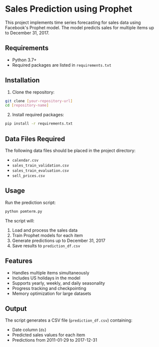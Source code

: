 # Sales Prediction using Prophet

This project implements time series forecasting for sales data using Facebook's Prophet model. The model predicts sales for multiple items up to December 31, 2017.

## Requirements

- Python 3.7+
- Required packages are listed in `requirements.txt`

## Installation

1. Clone the repository:
```bash
git clone [your-repository-url]
cd [repository-name]
```

2. Install required packages:
```bash
pip install -r requirements.txt
```

## Data Files Required

The following data files should be placed in the project directory:
- `calendar.csv`
- `sales_train_validation.csv`
- `sales_train_evaluation.csv`
- `sell_prices.csv`

## Usage

Run the prediction script:
```bash
python pomterm.py
```

The script will:
1. Load and process the sales data
2. Train Prophet models for each item
3. Generate predictions up to December 31, 2017
4. Save results to `prediction_df.csv`

## Features

- Handles multiple items simultaneously
- Includes US holidays in the model
- Supports yearly, weekly, and daily seasonality
- Progress tracking and checkpointing
- Memory optimization for large datasets

## Output

The script generates a CSV file (`prediction_df.csv`) containing:
- Date column (`ds`)
- Predicted sales values for each item
- Predictions from 2011-01-29 to 2017-12-31 